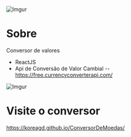 ![Imgur](https://i.imgur.com/bJTEvcd.png)


# Sobre #

Conversor de valores
- ReactJS
- Api de Conversão de Valor Cambial
-- https://free.currencyconverterapi.com/

![Imgur](https://i.imgur.com/IRKRYzl.png?1)

# Visite o conversor #

https://koreagd.github.io/ConversorDeMoedas/
